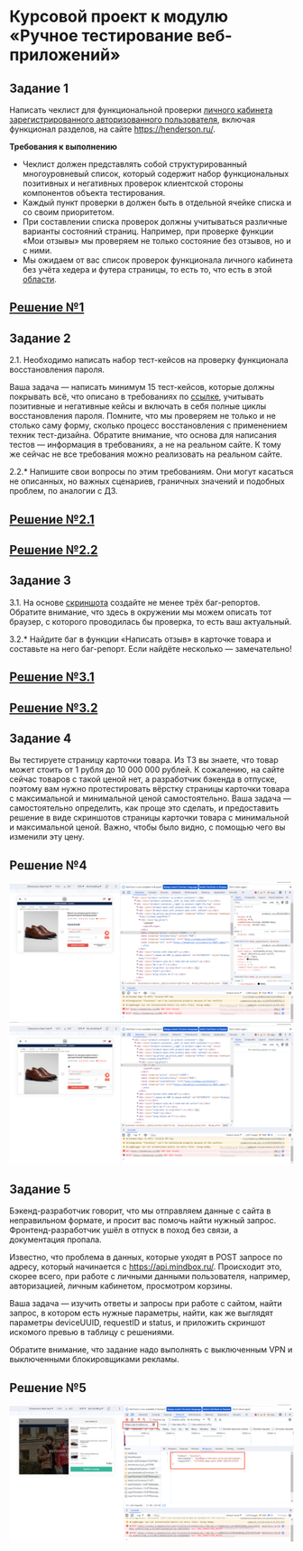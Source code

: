 # Курсовой проект к модулю «Ручное тестирование веб-приложений»

## Задание 1

Написать чеклист для функциональной проверки [личного кабинета зарегистрированного авторизованного пользователя](https://henderson.ru/cabinet/), включая функционал разделов, на сайте https://henderson.ru/.

**Требования к выполнению**
* Чеклист должен представлять собой структурированный многоуровневый список, который содержит набор функциональных позитивных и негативных проверок клиентской стороны компонентов объекта тестирования.
* Каждый пункт проверки в должен быть в отдельной ячейке списка и со своим приоритетом.
* При составлении списка проверок должны учитываться различные варианты состояний страниц. Например, при проверке функции «Мои отзывы» мы проверяем не только состояние без отзывов, но и с ними.
* Мы ожидаем от вас список проверок функционала личного кабинета без учёта хедера и футера страницы, то есть то, что есть в этой [области](https://u.netology.ru/backend/uploads/lms/content_assets/file/995/%D0%91%D0%B5%D0%B7_%D0%BD%D0%B0%D0%B7%D0%B2%D0%B0%D0%BD%D0%B8%D1%8F__1_.png).

## [Решение №1](https://docs.google.com/spreadsheets/d/1a3qpwoZNXPQ1UicWw4SLcrsh5n8Np7Y2DsKonZDdR7o/edit#gid=0)

## Задание 2

2.1. Необходимо написать набор тест-кейсов на проверку функционала восстановления пароля.

Ваша задача — написать минимум 15 тест-кейсов, которые должны покрывать всё, что описано в требованиях по
[ссылке](https://u.netology.ru/backend/uploads/lms/content_assets/file/996/%D0%9F%D0%BE%D0%BB%D1%8C%D0%B7%D0%BE%D0%B2%D0%B0%D1%82%D0%B5%D0%BB%D1%8C%D1%81%D0%BA%D0%B8%D0%B9_%D1%81%D1%86%D0%B5%D0%BD%D0%B0%D1%80%D0%B8%D0%B9_%D0%BF%D0%BE_%D0%BF%D1%80%D0%BE%D1%86%D0%B5%D1%81%D1%81%D1%83_%D0%B2%D0%BE%D1%81%D1%81%D1%82%D0%B0%D0%BD%D0%BE%D0%B2%D0%BB%D0%B5%D0%BD%D0%B8%D1%8F_%D0%BF%D0%B0%D1%80%D0%BE%D0%BB%D1%8F_%D0%BD%D0%B0_%D1%81%D0%B0%D0%B9%D1%82%D0%B5_henderson.docx), учитывать позитивные и негативные кейсы и включать в себя полные циклы восстановления пароля.
Помните, что мы проверяем не только и не столько саму форму, сколько процесс восстановления с применением техник тест-дизайна.
Обратите внимание, что основа для написания тестов — информация в требованиях, а не на реальном сайте. К тому же сейчас не все требования можно реализовать на реальном сайте.

2.2.*  Напишите свои вопросы по этим требованиям. Они могут касаться не описанных, но важных сценариев, граничных значений и подобных проблем, по аналогии с ДЗ.

## [Решение №2.1](https://docs.google.com/spreadsheets/d/1MMXlA2XtgvfIbdsobbSg98PWGk9XGgci84ExrMqSnA8/edit#gid=0)
## [Решение №2.2](https://docs.google.com/document/d/1nAcOc1xWTCCnLS7UKoJ9RRmwCPv1s0YE_vESL_B2Qj8/edit)

## Задание 3

3.1. На основе [скриншота](https://u.netology.ru/backend/uploads/lms/content_assets/file/997/%D0%91%D0%B5%D0%B7_%D0%BD%D0%B0%D0%B7%D0%B2%D0%B0%D0%BD%D0%B8%D1%8F__2_.png) создайте не менее трёх баг-репортов. Обратите внимание, что здесь в окружении мы можем описать тот браузер, с которого проводилась бы проверка, то есть ваш актуальный.

3.2.* Найдите баг в функции «Написать отзыв» в карточке товара и составьте на него баг-репорт. Если найдёте несколько — замечательно!

## [Решение №3.1](https://docs.google.com/spreadsheets/d/1-MNAJuTz07BoJM2FtzQJcmXC4OjVSCsvcUeDJK-WUl4/edit#gid=0)
## [Решение №3.2](https://docs.google.com/spreadsheets/d/1WXN-nEMw4hAU8VrSZejgvs0zI99ZlJqj2HBWebReMlc/edit#gid=0)

## Задание 4

Вы тестируете страницу карточки товара. Из ТЗ вы знаете, что товар может стоить от 1 рубля до 10 000 000 рублей. К сожалению, на сайте сейчас товаров с такой ценой нет, а разработчик бэкенда в отпуске, поэтому вам нужно протестировать вёрстку страницы карточки товара с максимальной и минимальной ценой самостоятельно.
Ваша задача — самостоятельно определить, как проще это сделать, и предоставить решение в виде скриншотов страницы карточки товара с минимальной и максимальной ценой. Важно, чтобы было видно, с помощью чего вы изменили эту цену.

## Решение №4
![Решение №4(1)](4.1.png)
![Решение №4(2)](4.2.png)

## Задание 5

Бэкенд-разработчик говорит, что мы отправляем данные с сайта в неправильном формате, и просит вас помочь найти нужный запрос. Фронтенд-разработчик ушёл в отпуск в поход без связи, а документация пропала.

Известно, что проблема в данных, которые уходят в POST запросе по адресу, который начинается с https://api.mindbox.ru/. Происходит это, скорее всего, при работе с личными данными пользователя, например, авторизацией, личным кабинетом, просмотром корзины.

Ваша задача — изучить ответы и запросы при работе с сайтом, найти запрос, в котором есть нужные параметры, найти, как же выглядят параметры deviceUUID, requestID и status, и приложить скриншот искомого превью в таблицу с решениями.

Обратите внимание, что задание надо выполнять с выключенным VPN и выключенными блокировщиками рекламы.


## Решение №5
![Решение №5](5.png)